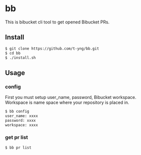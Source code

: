 # bb

This is bibucket cli tool to get opened Bibucket PRs.

## Install

```sh
$ git clone https://github.com/t-yng/bb.git
$ cd bb
$ ./install.sh
```

## Usage

### config
First you must setup user_name, password, Bibucket workspace.  
Workspace is name space where your repository is placed in.

```sh
$ bb config
user_name: xxxx
password: xxxx
workspace: xxxx
```

### get pr list

```sh
$ bb pr list
```
